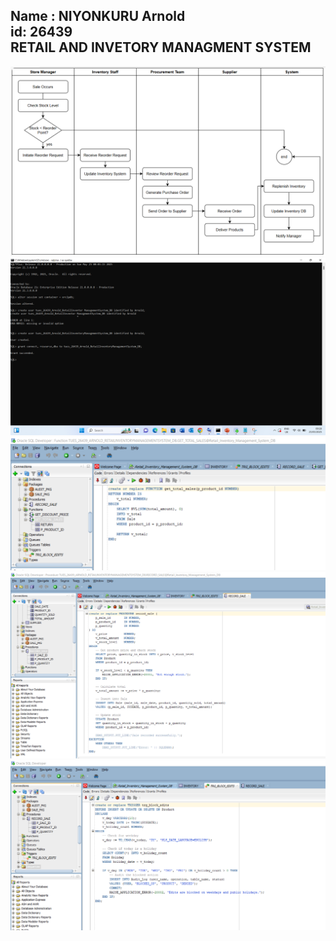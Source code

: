 Name : NIYONKURU Arnold  
id: 26439  
RETAIL AND INVETORY MANAGMENT SYSTEM
---
![image](https://github.com/niyonkuruarnold/Tue_26439_Retail_Inventor-Management_DB/blob/main/swimlane.png?raw=true)
![image](https://github.com/niyonkuruarnold/Tue_26439_Retail_Inventor-Management_DB/blob/main/database.png?raw=true)
![image](https://github.com/niyonkuruarnold/Tue_26439_Retail_Inventor-Management_DB/blob/main/function.png?raw=true)
![image](https://github.com/niyonkuruarnold/Tue_26439_Retail_Inventor-Management_DB/blob/main/procedure.png?raw=true)
![image](https://github.com/niyonkuruarnold/Tue_26439_Retail_Inventor-Management_DB/blob/main/trigger.png?raw=true)


